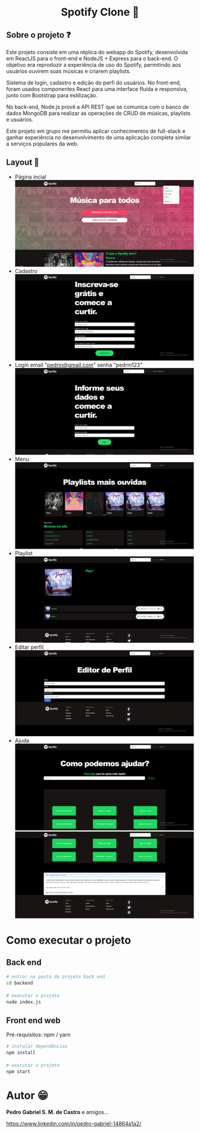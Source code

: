 <h1 align="center">Spotify Clone 🎵</h1>

## Sobre o projeto ❓

Este projeto consiste em uma réplica do webapp do Spotify, desenvolvida em ReactJS para o front-end e NodeJS + Express para o back-end. O objetivo era reproduzir a experiência de uso do Spotify, permitindo aos usuários ouvirem suas músicas e criarem playlists.

Sistema de login, cadastro e edição do perfi do usuários. No front-end, foram usados componentes React para uma interface fluída e responsiva, junto com Bootstrap para estilização.

No back-end, Node.js provê a API REST que se comunica com o banco de dados MongoDB para realizar as operações de CRUD de músicas, playlists e usuários.

Este projeto em grupo me permitiu aplicar conhecimentos de full-stack e ganhar experiência no desenvolvimento de uma aplicação completa similar a serviços populares da web.

## Layout  🎨

- Página incial ![paginainicial](https://github.com/theRealPedroGabriel/spotifyclone/blob/main/layout/home%20spotfy.png)
- Cadastro ![](https://github.com/theRealPedroGabriel/spotifyclone/blob/main/layout/Captura%20de%20tela%202023-09-07%20151433.png)
- Login 
email
"pedrin@gmail.com"
senha
"pedrin123" ![](https://github.com/theRealPedroGabriel/spotifyclone/blob/main/layout/Captura%20de%20tela%202023-09-07%20150306.png)
- Menu ![](https://github.com/theRealPedroGabriel/spotifyclone/blob/main/layout/Captura%20de%20tela%202023-09-07%20151004.png)
- Playlist ![](https://github.com/theRealPedroGabriel/spotifyclone/blob/main/layout/Captura%20de%20tela%202023-09-07%20151107.png)
- Editar perfil ![](https://github.com/theRealPedroGabriel/spotifyclone/blob/main/layout/Captura%20de%20tela%202023-09-07%20151204.png)
- Ajuda ![](https://github.com/theRealPedroGabriel/spotifyclone/blob/main/layout/Captura%20de%20tela%202023-09-07%20151332.png) ![](https://github.com/theRealPedroGabriel/spotifyclone/blob/main/layout/Captura%20de%20tela%202023-09-07%20151400.png)

# Como executar o projeto

## Back end

```bash
# entrar na pasta do projeto back end
cd backend

# executar o projeto
node index.js
```

## Front end web
Pré-requisitos: npm / yarn

```bash
# instalar dependências
npm install

# executar o projeto
npm start
```

# Autor 😁

**Pedro Gabriel S. M. de Castro** e amigos...

https://www.linkedin.com/in/pedro-gabriel-14864a1a2/
  
